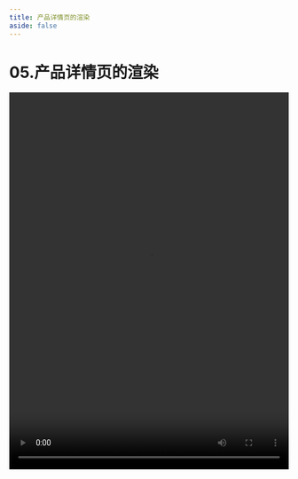 ```yaml
---
title: 产品详情页的渲染
aside: false
---
```


# 05.产品详情页的渲染

<video autoplay src="http://qn.chinavanes.com/nodejs/module-9/05.产品详情页的渲染.mp4" controls controlsList="nodownload" width="100%" height="680"/>

